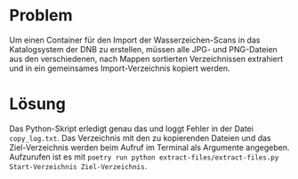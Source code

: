 # Problem

Um einen Container für den Import der Wasserzeichen-Scans in das Katalogsystem der DNB zu erstellen, müssen alle JPG- und PNG-Dateien aus den verschiedenen, nach Mappen sortierten Verzeichnissen extrahiert und in ein gemeinsames Import-Verzeichnis kopiert werden.

# Lösung

Das Python-Skript erledigt genau das und loggt Fehler in der Datei `copy_log.txt`. Das Verzeichnis mit den zu kopierenden Dateien und das Ziel-Verzeichnis werden beim Aufruf im Terminal als Argumente angegeben. Aufzurufen ist es mit `poetry run python extract-files/extract-files.py Start-Verzeichnis Ziel-Verzeichnis`.